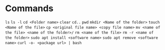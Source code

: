 # Commands
`ls`
`ls -l`
`cd <Folder name>`
`clear`
`cd..`
`pwd`
`mkdir <Name of the folder>`
`touch <Name of the file>`
`cp <original file name> <copy file name>`
`mv <name of the file> <name of the folder>/`
`rm <name of the file>`
`rm -r <name of the folder>`
`sudo apt install <software name>`
`sudo apt remove <software name>`
`curl -o- <package url> | bash`